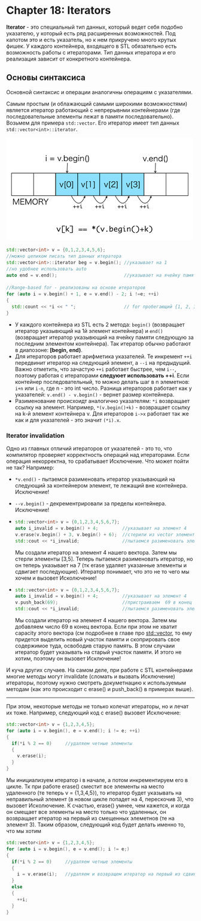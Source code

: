 # Chapter 18: Iterators
**Iterator** - это специальный тип данных, который ведет себя подобно указателю, у который есть ряд расширенных возможностей. Под капотом это и есть указатель, но к нем прикручено много крутых фишек. У каждого контейнера, входящего в STL обязательно есть возможность работы с итераторами. Тип данных итератора и его реализация зависит от конкретного контейнера.

## Основы синтаксиса
Основной синтаксис и операции аналогичны операциям с указателями.     

Самым простым (и облажающий самыми широкими возможностями) является итератор работающий с непрерывнми контейнерами (где последовательные элементы лежат в памяти последовательно). Возьмем для примера `std::vector`. Его итератор имеет тип данных `std::vector<int>::iterator`.      

<img src = "https://github.com/PlohoyParen/Cpp_doc/blob/master/Documents/images/iterator.png" alt = "iterator" width = 500 >


```cpp
std::vector<int> v = {0,1,2,3,4,5,6};
//можно целиком писать тип данных итератора
std::vector<int>::iterator beg = v.begin(); //указывает на 1
//но удобнее использовать auto 
auto end = v.end();                         //указывает на ячейку памяти следующую за 6
  
//Range-based for - реализованы на основе итераторов
for (auto i = v.begin() + 1, e = v.end() - 2; i !=e; ++i)
{
  std::count << *i << " ";                  // for пробегающий {1, 2, 3, 4, 5}
}
```

- У каждого контейнера из STL есть 2 метода: `begin()` (возвращает итератор указывющий на 1й элемент контейнера) и `end()` (возвращает итератор указывющий на ячейку памяти следующую за последним элементом контейнера). Так итератор обычно работают в диапозоне: **[begin, end)**.    
- Для итераторов работает арифметика указателей. Те инкремент `++i` передвинит итератор на следующий элемент, а `--i` на предыдущий. Важно отметить, что зачастую `++i` работает быстрее, чем `i--`, поэтому работая с итераторами **следуюет использовать ++i**. Если контейнер последовательный, то можно делать шаг в n элеметнов: `i+n` или `i-n`, где n - это int число. Разница итераторов работает как у указателей: `v.end() - v.begin()` - вернет размер контейнера.
- Разименование происхоидт аналогично указателям: `*i` возвращает ссылку на элемент. Например, `*(v.begin()+k)` - возвращает ссылку на k-й элемент контейнера v. Для итераторов `i->x` работает так же как и для указателей - это значит `(*i).x`.


### Iterator invalidation 
Одно из главных отличий итераторов от указателей - это то, что компилятор проверяет корректность операций над итераторами. Если операция некорректна, то срабатывает Исключение. Что может пойти не так? Например:
- `*v.end()` - пытаемся разименовать итератор указывающий на следующий за контейнером элемент, те лежащий вне контейнера. Исключение! 
- `--v.begin()` - декрементрировали за пределы контейнера. Исключение! 
- ```cpp
  std::vector<int> v = {0,1,2,3,4,5,6,7};
  auto i_invalid = v.begin() + 4;         //указывает на элемент 4
  v.erase(v.begin() + 3, v.begin() + 6);  //стерили из vector элементы [3, 5], теперь v={0,1,2,6,7}
  std::cout << *i_invalid;                //пытаемся разименовать элемент 4
  ```
  Мы создали итератор на элемент 4 нашего вектора. Затем мы стерли элементы [3,5]. Теперь пытаемся разименовать итератор, но он теперь указывает на 7 (тк erase удаляет указанные элементы и сдвигает последующие). Итератор понимает, что это не то чего мы хочем и вызовет Исколючение! 

- ```cpp
  std::vector<int> v = {0,1,2,3,4,5,6,7};
  auto i_invalid = v.begin() + 4;         //указывает на элемент 4
  v.push_back(69);                        //пристраиваем  69 в конец вектора
  std::cout << *i_invalid;                //пытаемся разименовать элемент 4
  ```
  Мы создали итератор на элемент 4 нашего вектора. Затем мы добавляем число 69 в конец вектора. Если при этом не хватит capacity этого вектора (см подробнее в главе про [std::vector](https://github.com/PlohoyParen/Cpp_doc/blob/master/Documents/Chapter12_std_data_types.md#vector-%D0%BE%D0%B4%D0%BD%D0%BE%D0%BC%D0%B5%D1%80%D0%BD%D1%8B%D0%B9-%D0%BC%D0%B0%D1%81%D1%81%D0%B8%D0%B2-%D0%BB%D1%8E%D0%B1%D0%BE%D0%B3%D0%BE-%D1%82%D0%B8%D0%BF%D0%B0), то ему придется выделить новый участок памяти и скоприровать свое содержимое туда, освободив старую память. В этом случаии итератор будет указывать на старый участок памяти. И этого не хотим, поэтому он вызовет Исключение!            
 
И куча других случаев. На самом деле, при работе с STL контейнерами многие методы могут invalidate (сломать и вызвать Исключение) итераторы, поэтому нужно смотреть докуметнацию к используемым методам (как это происходит с erase() и push_back() в примерах выше).      

-------

При этом, некоторые методы не только колечат итераторы, но и лечат их тоже. Например, следующий код с erase() вызовет Исключение:
```cpp
std::vector<int> v = {1,2,3,4,5};
for (auto i = v.begin(), e = v.end(); i != e; ++i)
{
  if(*i % 2 == 0)     //удаляем четные элементы
  {
    v.erase(i); 
  } 
}
```
Мы инициализуем итератор i в начале, а потом инкрементируем его в цикле. Тк при работе erase() сместит все элементы на место удаленного (те теперь v = {1,3,4,5}), то итератор будет указывать на неправильный элемент (в новом цикле попадет на 4, перескочив 3), что вызовет Исколючение. К счастью, erase() умнее, чем кажется, и когда он смещает все элементы на место только что удаленных, он возвращает итератор на первый из смещенных элеметнов (те на элемент 3). Таким образом, следующий код будет делать именно то, что мы хотим
```cpp
std::vector<int> v = {1,2,3,4,5};
for (auto i = v.begin(), e = v.end(); i != e;)
{
  if(*i % 2 == 0)     //удаляем четные элементы
  {
    i = v.erase(i);   //удаляем и возвращем итератор на первый из сдвинутых элементов
  }      
  else
  {
    ++i;
  }
}
```
